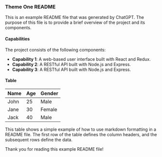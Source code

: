 ### Theme One README

This is an example README file that was generated by ChatGPT. The purpose of this file is to provide a brief overview of the project and its components.

#### Capabilities

The project consists of the following components:
- **Capability 1**: A web-based user interface built with React and Redux.
- **Capability 2**: A RESTful API built with Node.js and Express.
- **Capability 3**: A RESTful API built with Node.js and Express.

#### Table

| Name | Age | Gender |
|------|-----|--------|
| John | 25  | Male   |
| Jane | 30  | Female |
| Jack | 40  | Male   |

This table shows a simple example of how to use markdown formatting in a README file. The first row of the table defines the column headers, and the subsequent rows define the data.

Thank you for reading this example README file!
